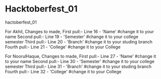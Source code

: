 # Hacktoberfest_01
hactoberfest_01

For Akhil,
Changes to made,
First pull:- Line 16 - 'Name'   #change it to your name 
Second pull:- Line 19 - 'Semester'  #change it to your college semester
Third pull:- Line 20 - 'Branch'   #change it to your studing branch
Fourth pull:- Line 21 - 'College'   #change it to your College



For NoorulHaque,
Changes to made,
First pull:- Line 27 - 'Name'   #change it to your name
Second pull:- Line 30 - 'Semester'  #change it to your college semester
Third pull:- Line 31 - 'Branch'   #change it to your studing branch
Fourth pull:- Line 32 - 'College'   #change it to your College
